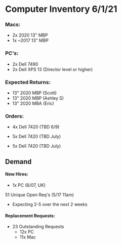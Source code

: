 # Computer Inventory 6/1/21

### Macs:
* 2x 2020 13" MBP
* 1x ~2017 13" MBP


### PC's:
* 2x Dell 7490
* 2x Dell XPS 13 (Director level or higher)


### Expected Returns:
* 13" 2020 MBP (Scott)
* 13" 2020 MBP (Ashley S)
* 13" 2020 MBA (Eric)

### Orders:
* 4x Dell 7420 (TBD 6/9)



* 5x Dell 7420 (TBD July)
* 5x Dell 7420 (TBD July)


## Demand

#### New Hires:
* 1x PC (6/07, UK)

51 Unique Open Req's (5/17 11am)
* Expecting 2-5 over the next 2 weeks

#### Replacement Requests:
* 23 Outstanding Requests
  * 12x PC
  * 11x Mac
